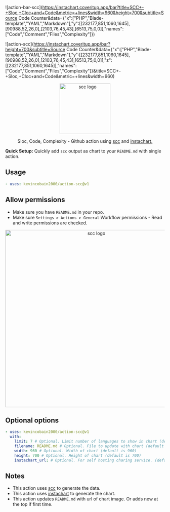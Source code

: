 ![action-bar-scc](https://instachart.coveritup.app/bar?title=SCC+-+Sloc,+Cloc+and+Code&metric=+lines&width=960&height=700&subtitle=Source Code Counter&data={"x":["PHP","Blade-template","YAML","Markdown"],"y":[[232177,851,1060,1645],[90988,52,26,0],[2103,76,45,43],[6513,75,0,0]],"names":["Code","Comment","Files","Complexity"]})

![action-scc](https://instachart.coveritup.app/bar?height=700&subtitle=Source Code Counter&data={"x":["PHP","Blade-template","YAML","Markdown"],"y":[[232177,851,1060,1645],[90988,52,26,0],[2103,76,45,43],[6513,75,0,0]],"z":[[232177,851,1060,1645]],"names":["Code","Comment","Files","Complexity"]}&title=SCC+-+Sloc,+Cloc+and+Code&metric=+lines&width=960)

<p align="center">
  <img alt="scc logo" src="https://imgur.com/QZx9ngs.png" width="160">
</p>

<p align="center">
  Sloc, Code, Complexity - Github action using <a href="https://github.com/boyter/scc" target="_blank">scc</a>
 and <a href="https://github.com/kevincobain2000/instachart" target="_blank">instachart.</a>
</p>

**Quick Setup:** Quickly add `scc` output as chart to your `README.md` with single action.



## Usage

```yaml
- uses: kevincobain2000/action-scc@v1
```

## Allow permissions

- Make sure you have `README.md` in your repo.
- Make sure `Settings > Actions > General` Workflow permissions - Read and write permissions are checked.

<p align="center">
  <img alt="scc logo" src="https://imgur.com/jysKBFC.png" width="560">
</p>


## Optional options

```yaml
- uses: kevincobain2000/action-scc@v1
  with:
    limit: 7 # Optional. Limit number of languages to show in chart (default is 7)
    filename: README.md # Optional. File to update with chart (default is README.md)
    width: 960 # Optional. Width of chart (default is 960)
    height: 700 # Optional. Height of chart (default is 700)
    instachart_url: # Optional. For self hosting charing service. (default is https://instachart.coveritup.app)
```


## Notes

- This action uses [scc](https://github.com/boyter/scc) to generate the data.
- This action uses [instachart](https://github.com/kevincobain2000/instachart) to generate the chart.
- This action updates `README.md` with url of chart image. Or adds new at the top if first time.
